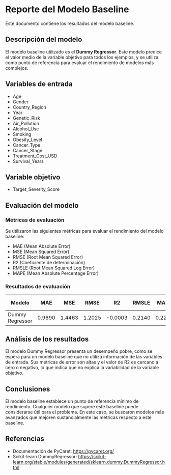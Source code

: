 # Reporte del Modelo Baseline

Este documento contiene los resultados del modelo baseline.

## Descripción del modelo

El modelo baseline utilizado es el **Dummy Regressor**. Este modelo predice el valor medio de la variable objetivo para todos los ejemplos, y se utiliza como punto de referencia para evaluar el rendimiento de modelos más complejos.

## Variables de entrada

- Age
- Gender
- Country_Region
- Year
- Genetic_Risk
- Air_Pollution
- Alcohol_Use
- Smoking
- Obesity_Level
- Cancer_Type
- Cancer_Stage
- Treatment_Cost_USD
- Survival_Years

## Variable objetivo

- Target_Severity_Score

## Evaluación del modelo

### Métricas de evaluación

Se utilizaron las siguientes métricas para evaluar el rendimiento del modelo baseline:
- MAE (Mean Absolute Error)
- MSE (Mean Squared Error)
- RMSE (Root Mean Squared Error)
- R2 (Coeficiente de determinación)
- RMSLE (Root Mean Squared Log Error)
- MAPE (Mean Absolute Percentage Error)

### Resultados de evaluación

| Modelo         | MAE    | MSE     | RMSE   | R2      | RMSLE  | MAPE   | TT (Sec) |
|----------------|--------|---------|--------|---------|--------|--------|----------|
| Dummy Regressor| 0.9690 | 1.4463  | 1.2025 | -0.0003 | 0.2140 | 0.2246 | 0.7790   |

## Análisis de los resultados

El modelo Dummy Regressor presenta un desempeño pobre, como se espera para un modelo baseline que no utiliza información de las variables de entrada. Sus métricas de error son altas y el valor de R2 es cercano a cero o negativo, lo que indica que no explica la variabilidad de la variable objetivo.

## Conclusiones

El modelo baseline establece un punto de referencia mínimo de rendimiento. Cualquier modelo que supere este baseline puede considerarse útil para el problema. En este caso, se buscaron modelos más avanzados que mejoren sustancialmente las métricas respecto a este baseline.

## Referencias

- Documentación de PyCaret: https://pycaret.org/
- Scikit-learn DummyRegressor: https://scikit-learn.org/stable/modules/generated/sklearn.dummy.DummyRegressor.html
